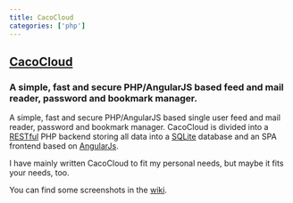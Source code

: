 ```yaml
---
title: CacoCloud
categories: ['php']
---
```

## [CacoCloud](https://github.com/Cacodaimon/CacoCloud)

### A simple, fast and secure PHP/AngularJS based feed and mail reader, password and bookmark manager.


A simple, fast and secure PHP/AngularJS based single user feed and mail reader, password and bookmark manager.
CacoCloud is divided into a [RESTful](https://github.com/Cacodaimon/CacoCloud/wiki/RESTful-API) PHP backend storing all data into a [SQLite](http://www.sqlite.org/) database and an SPA frontend based on [AngularJs](http://angularjs.org/). 

I have mainly written CacoCloud to fit my personal needs, but maybe it fits your needs, too.

You can find some screenshots in the [wiki](https://github.com/Cacodaimon/CacoCloud/wiki/Screenshots).
